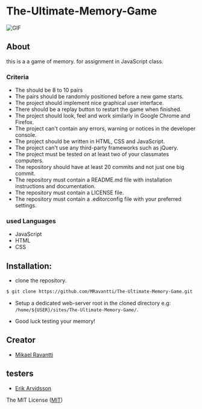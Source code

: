 # The-Ultimate-Memory-Game

![GIF](https://media.giphy.com/media/l2YWDeOSgU6GaWxuE/giphy.gif)

## About
this is a a game of memory. for assignment in JavaScript class.

### Criteria
- The should be 8 to 10 pairs
- The pairs should be randomly positioned before a new game starts.
- The project should implement nice graphical user interface.
- There should be a replay button to restart the game when finished.
- The project should look, feel and work similarly in Google Chrome and Firefox.
- The project can't contain any errors, warning or notices in the developer console.
- The project should be written in HTML, CSS and JavaScript.
- The project can't use any third-party frameworks such as jQuery.
- The project must be tested on at least two of your classmates computers.
- The repository should have at least 20 commits and not just one big commit.
- The repository must contain a README.md file with installation instructions and documentation.
- The repository must contain a LICENSE file.
- The repository must contain a .editorconfig file with your preferred settings.

### used Languages 
- JavaScript
- HTML
- CSS

## Installation:

- clone the repository.
```sh
$ git clone https://github.com/MRavantti/The-Ultimate-Memory-Game.git
```

- Setup a dedicated web-server root in the cloned directory e.g: `/home/${USER}/sites/The-Ultimate-Memory-Game/`.


- Good luck testing your memory!

## Creator
- [Mikael Ravantti](https://github.com/MRavantti)

## testers 
- [Erik Arvidsson](https://github.com/erikarvidsson)

The MIT License ([MIT](https://raw.githubusercontent.com/MRavantti/fThe-Ultimate-Memory-Game/master/LICENSE))
